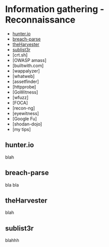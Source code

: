 # Information gathering - Reconnaissance

- [hunter.io](#hunter.io)
- [breach-parse](#breach-parse)
- [theHarvester](#theharvester)
- [sublist3r](#sublist3r)
- [crt.sh]
- [OWASP amass]
- [builtwith.com]
- [wappalyzer]
- [whatweb]
- [assetfinder]
- [httpprobe]
- [GoWitness]
- [wfuzz]
- [FOCA]
- [recon-ng]
- [eyewitness]
- [Google Fu]
- [shodan-dojo]
- [my tips]

## hunter.io

blah

## breach-parse

bla
bla

## theHarvester

blah

## sublist3r

blahhh
